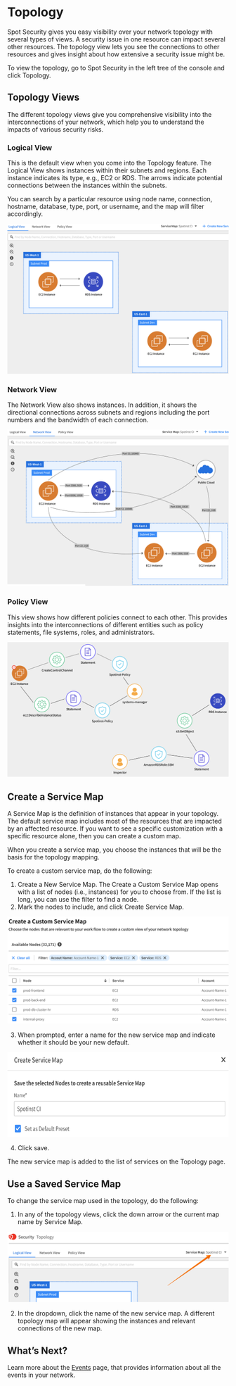 <meta name="robots" content="noindex">

# Topology

Spot Security gives you easy visibility over your network topology with several types of views. A security issue in one resource can impact several other resources. The topology view lets you see the connections to other resources and gives insight about how extensive a security issue might be.

To view the topology, go to Spot Security in the left tree of the console and click Topology.

## Topology Views

The different topology views give you comprehensive visibility into the interconnections of your network, which help you to understand the impacts of various security risks.

### Logical View

This is the default view when you come into the Topology feature. The Logical View shows instances within their subnets and regions. Each instance indicates its type, e.g., EC2 or RDS. The arrows indicate potential connections between the instances within the subnets.

You can search by a particular resource using node name, connection, hostname, database, type, port, or username, and the map will filter accordingly.

<img src="/spot-security/_media/features-topology-01.png" />

### Network View

The Network View also shows instances. In addition, it shows the directional connections across subnets and regions including the port numbers and the bandwidth of each connection.

<img src="/spot-security/_media/features-topology-02.png" />

### Policy View

This view shows how different policies connect to each other. This provides insights into the interconnections of different entities such as policy statements, file systems, roles, and administrators.

<img src="/spot-security/_media/features-topology-03.png" />

## Create a Service Map

A Service Map is the definition of instances that appear in your topology. The default service map includes most of the resources that are impacted by an affected resource. If you want to see a specific customization with a specific resource alone, then you can create a custom map.

When you create a service map, you choose the instances that will be the basis for the topology mapping.

To create a custom service map, do the following:
1. Create a New Service Map. The Create a Custom Service Map opens with a list of nodes (i.e., instances) for you to choose from. If the list is long, you can use the filter to find a node.
2. Mark the nodes to include, and click Create Service Map.

<img src="/spot-security/_media/features-topology-04.png" />

3. When prompted, enter a name for the new service map and indicate whether it should be your new default.

<img src="/spot-security/_media/features-topology-05.png" width="634" height="192" />

4. Click save.

The new service map is added to the list of services on the Topology page.

## Use a Saved Service Map

To change the service map used in the topology, do the following:
1. In any of the topology views, click the down arrow or the current map name by Service Map.

<img src="/spot-security/_media/features-topology-06.png" />

2. In the dropdown, click the name of the new service map. A different topology map will appear showing the instances and relevant connections of the new map.

## What’s Next?

Learn more about the [Events](spot-security/features/events) page, that provides information about all the events in your network.
